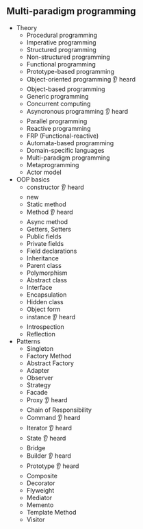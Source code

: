 ## Multi-paradigm programming

- Theory
  - Procedural programming
  - Imperative programming
  - Structured programming
  - Non-structured programming
  - Functional programming
  - Prototype-based programming
  - Object-oriented programming 👂 heard
  - Object-based programming
  - Generic programming
  - Concurrent computing
  - Asyncronous programming 👂 heard
  - Parallel programming
  - Reactive programming
  - FRP (Functional-reactive)
  - Automata-based programming
  - Domain-specific languages
  - Multi-paradigm programming
  - Metaprogramming
  - Actor model
- OOP basics
  - constructor 👂 heard
  - new
  - Static method
  - Method 👂 heard
  - Async method
  - Getters, Setters
  - Public fields
  - Private fields
  - Field declarations
  - Inheritance
  - Parent class
  - Polymorphism
  - Abstract class
  - Interface
  - Encapsulation
  - Hidden class
  - Object form
  - instance 👂 heard
  - Introspection
  - Reflection
- Patterns
  - Singleton
  - Factory Method
  - Abstract Factory
  - Adapter
  - Observer
  - Strategy
  - Facade
  - Proxy 👂 heard
  - Chain of Responsibility
  - Command 👂 heard
  - Iterator 👂 heard
  - State 👂 heard
  - Bridge
  - Builder 👂 heard
  - Prototype 👂 heard
  - Composite
  - Decorator
  - Flyweight
  - Mediator
  - Memento
  - Template Method
  - Visitor
